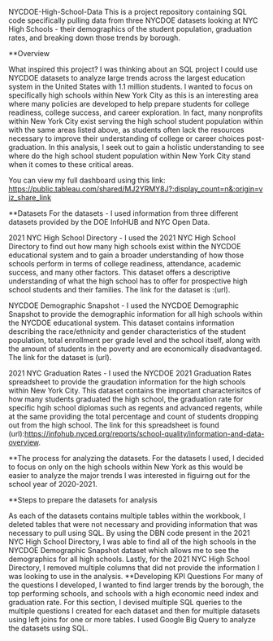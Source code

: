 NYCDOE-High-School-Data
This is a project repository containing SQL code specifically pulling data from three NYCDOE datasets looking at NYC High Schools - their demographics of the student population, graduation rates, and breaking down those trends by borough.

**Overview

What inspired this project? I was thinking about an SQL project I could use NYCDOE datasets to analyze large trends across the largest education system in the United States with 1.1 million students. I wanted to focus on specifically high schools within New York City as this is an interesting area where many policies are developed to help prepare students for college readiness, college success, and career exploration. In fact, many nonprofits within New York City exist serving the high school student population within with the same areas listed above, as students often lack the resources necessary to improve their understanding of college or career choices post-graduation. In this analysis, I seek out to gain a holistic understanding to see where do the high school student population within New York City stand when it comes to these critical areas.

You can view my full dashboard using this link: https://public.tableau.com/shared/MJ2YRMY8J?:display_count=n&:origin=viz_share_link

**Datasets For the datasets - I used information from three different datasets provided by the DOE InfoHUB and NYC Open Data.

2021 NYC High School Directory - I used the 2021 NYC High School Directory to find out how many high schools exist within the NYCDOE educational system and to gain a broader understanding of how those schools perform in terms of college readiness, attendance, academic success, and many other factors. This dataset offers a descriptive understanding of what the high school has to offer for prospective high school students and their families. The link for the dataset is :(url).

NYCDOE Demographic Snapshot - I used the NYCDOE Demographic Snapshot to provide the demographic information for all high schools within the NYCDOE educational system. This dataset contains information describing the race/ethnicity and gender characteristics of the student population, total enrollment per grade level and the school itself, along with the amount of students in the poverty and are economically disadvantaged. The link for the dataset is (url).

2021 NYC Graduation Rates - I used the NYCDOE 2021 Graduation Rates spreadsheet to provide the graudation information for the high schools within New York City. This dataset contains the important characterisitcs of how many students graduated the high school, the graduation rate for specific hgih school diplomas such as regents and advanced regents, while at the same providing the total percentage and count of students dropping out from the high school. The link for this spreadsheet is found (url):https://infohub.nyced.org/reports/school-quality/information-and-data-overview.

**The process for analyzing the datasets. For the datasets I used, I decided to focus on only on the high schools within New York as this would be easier to analyze the major trends I was interested in figuirng out for the school year of 2020-2021.

**Steps to prepare the datasets for analysis

As each of the datasets contains multiple tables within the workbook, I deleted tables that were not necessary and providing information that was necessary to pull using SQL.
By using the DBN code present in the 2021 NYC High School Directory, I was able to find all of the high schools in the NYCDOE Demographic Snapshot dataset which allows me to see the demographics for all high schools.
Lastly, for the 2021 NYC High School Directory, I removed multiple columns that did not provide the information I was looking to use in the analysis.
**Developing KPI Questions For many of the questions I developed, I wanted to find larger trends by the borough, the top performing schools, and schools with a high economic need index and graduation rate. For this section, I devised multiple SQL queries to the multiple questions I created for each dataset and then for multiple datasets using left joins for one or more tables. I used Google Big Query to analyze the datasets using SQL.
